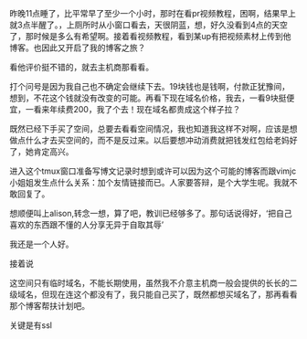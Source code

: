 昨晚11点睡了，比平常早了至少一个小时，那时在看pr视频教程，困啊，结果早上就3点半醒了。，上厕所时从小窗口看去，天很阴蓝，想，好久没看到4点的天空了，那时候是多么有希望啊。接着看视频教程，看到某up有把视频素材上传到他博客。也因此又开启了我的博客之旅？

看他评价挺不错的，就去主机商那看看。

打个问号是因为我自己也不确定会继续下去。19块钱也是钱啊，付款正犹豫间，想到，不花这个钱就没有改变的可能。再看下现在域名价格，我去，一看9块挺便宜，一看来年续费200，我了个去！现在域名都贵成这个样子拉？

既然已经下手买了空间，总要去看看空间情况，我也知道我这样不对啊，应该是想做点什么才去买空间的，而不是反过来。以后要想冲动消费就把钱发红包给老妈好了，她肯定高兴。



进入这个tmux窗口准备写博文记录时想到或许可以因为这个可能的博客而跟vimjc小姐姐发生点什么关系：加个友情链接而已。人家要答辩，是个大学生呢。我就不敢回复了。

想顺便叫上alison,转念一想，算了吧，教训已经够多了。那句话说得好，‘把自己喜欢的东西跟不懂的人分享无异于自取其辱’

我还是一个人好。


接着说

这空间只有临时域名，不能长期使用，虽然我不介意主机商一般会提供的长长的二级域名，但现在连这个都没有了，我只能自己买了，既然都想买域名了，那再看看那个博客帮扶计划吧。


关键是有ssl
